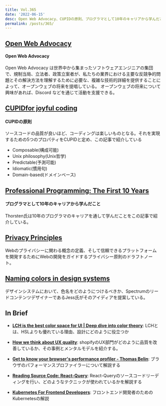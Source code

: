 ```yaml
---
title: Vol.365
date: '2022-06-15'
desc: Open Web Advocacy、CUPIDの原則、プログラマとして10年のキャリアから学んだこと、ほか計10リンク
permalink: /posts/365/
---
```



## [Open Web Advocacy](https://open-web-advocacy.org/)
#### Open Web Advocacy

Open Web Advocacy は世界中から集まったソフトウェアエンジニアの集団で、規制当局、立法者、政策立案者が、私たちの業界における主要な反競争的問題とその解決方法を理解するために必要な、複雑な技術的詳細を提供することによって、オープンウェブの将来を提唱している。
オープンウェブの将来について興味があれば、Discord などを通じて活動を支援できる。

## [CUPIDfor joyful coding](https://dannorth.net/2022/02/10/cupid-for-joyful-coding/)
#### CUPIDの原則

ソースコードの品質が良いほど、コーディングは楽しいものとなる。それを実現するための5つのプロパティをCUPIDと定め、この記事で紹介している

- Composable(構成可能)
- Unix philosophy(Unix哲学)
- Predictable(予測可能)
- Idiomatic(慣用句)
- Domain-based(ドメインベース)


## [Professional Programming: The First 10 Years](https://thorstenball.com/blog/2022/05/17/professional-programming-the-first-10-years/)
#### プログラマとして10年のキャリアから学んだこと

Thorsten氏は10年のプログラマのキャリアを通して学んだことをこの記事で紹介している。

## [Privacy Principles](https://www.w3.org/TR/privacy-principles/)

Webのプライバシーに関わる概念の定義、そして信頼できるプラットフォームを開発するためにWebの開発をガイドするプライバシー原則のドラフトノート。

## [Naming colors in design systems](https://adobe.design/stories/design-for-scale/naming-colors-in-design-systems)

デザインシステムにおいて、色名をどのようにつけるべきか、SpectrumのリードコンテンツデザイナーであるJess氏がそのアイディアを提案している。


## In Brief

- **[LCH is the best color space for UI | Deep dive into color theory](https://atmos.style/blog/lch-color-space)**: LCHとは、HSLよりも優れている理由、設計にどのように役立つか

- **[How we think about UX quality](https://ux.shopify.com/how-we-think-about-ux-quality-428d6607f4c6)**: shopifyのUX部門がどのように品質を改善しているか、その事例とメンタルモデルを紹介する。

- **[Get to know your browser's performance profiler - Thomas Belin](https://blog.atomrc.dev/p/js-performance-profiling/)**: ブラウザのパフォーマンスプロファイラーについて解説する

- **[Reading Source Code: React-Query](https://alexkondov.com/reading-source-code-react-query/)**: React-Queryのソースコードリーディングを行い、どのようなテクニックが使われているかを解説する

- **[Kubernetes For Frontend Developers](https://www.smashingmagazine.com/2022/05/kubernetes-front-end-developers/)**: フロントエンド開発者のためのKubernetesの解説
